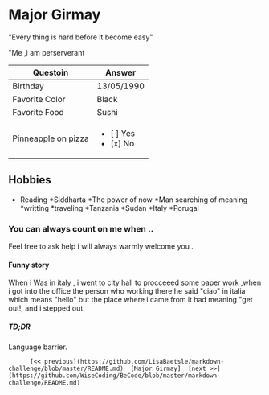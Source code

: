 # Major Girmay

"Every thing is hard before it become easy"

"Me ,i am perserverant 

Questoin | Answer
------------ | -------------
Birthday | 13/05/1990
Favorite Color | Black
Favorite Food | Sushi
Pinneapple on pizza | <ul><li>[ ] Yes</li><li>[x] No</li></ul>

## Hobbies 

* Reading
	*Siddharta
	*The power of now 
	*Man searching of meaning 
*writting 
*traveling
	*Tanzania
	*Sudan
	*Italy
	*Porugal

### You can always count on me when ..
  
 Feel free to ask help i will always warmly welcome you .

#### Funny story

When i Was in italy , i went to city hall to procceeed some paper work ,when i got into the office the person who working there he said "ciao" in italia which means "hello" but the place where i came from it had meaning "get out!, and i stepped out.

##### TD;DR

Language barrier.


          [<< previous](https://github.com/LisaBaetsle/markdown-challenge/blob/master/README.md)  [Major Girmay]  [next >>](https://github.com/WiseCoding/BeCode/blob/master/markdown-challenge/README.md)

